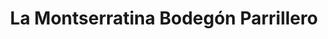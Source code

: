 ---
title: "La Montserratina Bodegón Parrillero"
url: /caracas/la-montserratina-bodegon-parrillero/
shop: Feinkost
---